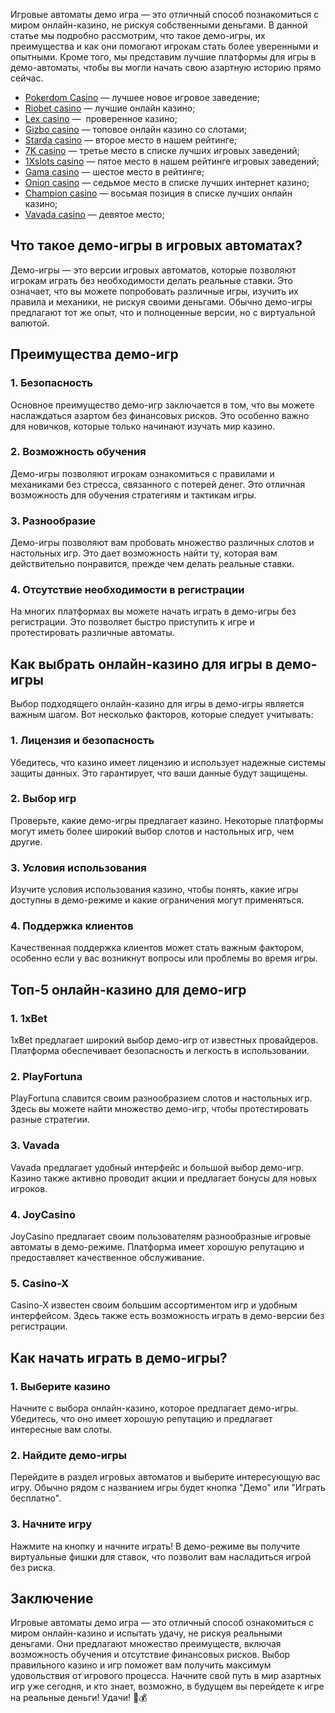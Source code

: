 Игровые автоматы демо игра — это отличный способ познакомиться с миром онлайн-казино, не рискуя собственными деньгами. В данной статье мы подробно рассмотрим, что такое демо-игры, их преимущества и как они помогают игрокам стать более уверенными и опытными. Кроме того, мы представим лучшие платформы для игры в демо-автоматы, чтобы вы могли начать свою азартную историю прямо сейчас.

* [Pokerdom Casino](https://brandplay.link/FwVc4f) — лучшее новое игровое заведение;
* [Riobet casino](https://brandplay.link/TnjsxFvH) — лучшие онлайн казино;
* [Lex casino](https://brandplay.link/VMqNXPFs) —  проверенное казино;
* [Gizbo casino](https://brandplay.link/rvzLrVLp) — топовое онлайн казино со слотами;
* [Starda casino](https://brandplay.link/HDcDrxLk) — второе место в нашем рейтинге;
* [7K casino](https://brandplay.link/dd46bNgD) — третье место в списке лучших игровых заведений;
* [1Xslots casino](https://brandplay.link/J2ZbqMPZ) — пятое место в нашем рейтинге игровых заведений;
* [Gama casino](https://brandplay.link/RD52jZbL) — шестое место в рейтинге;
* [Onion casino](https://brandplay.link/8LcS6Djb) — седьмое место в списке лучших интернет казино;
* [Champion casino](https://temon-gter.cfd/go/9n8?p56190p303844p3509t17502) — восьмая позиция в списке лучших онлайн казино;
* [Vavada casino](https://vavadapartner.pro/?promo=75590753-cc8b-4c4a-8d71-99b7a2293439-jud\&target=register) — девятое место;



## Что такое демо-игры в игровых автоматах?

Демо-игры — это версии игровых автоматов, которые позволяют игрокам играть без необходимости делать реальные ставки. Это означает, что вы можете попробовать различные игры, изучить их правила и механики, не рискуя своими деньгами. Обычно демо-игры предлагают тот же опыт, что и полноценные версии, но с виртуальной валютой.

## Преимущества демо-игр

### 1. Безопасность

Основное преимущество демо-игр заключается в том, что вы можете наслаждаться азартом без финансовых рисков. Это особенно важно для новичков, которые только начинают изучать мир казино.

### 2. Возможность обучения

Демо-игры позволяют игрокам ознакомиться с правилами и механиками без стресса, связанного с потерей денег. Это отличная возможность для обучения стратегиям и тактикам игры.

### 3. Разнообразие

Демо-игры позволяют вам пробовать множество различных слотов и настольных игр. Это дает возможность найти ту, которая вам действительно понравится, прежде чем делать реальные ставки.

### 4. Отсутствие необходимости в регистрации

На многих платформах вы можете начать играть в демо-игры без регистрации. Это позволяет быстро приступить к игре и протестировать различные автоматы.

## Как выбрать онлайн-казино для игры в демо-игры

Выбор подходящего онлайн-казино для игры в демо-игры является важным шагом. Вот несколько факторов, которые следует учитывать:

### 1. Лицензия и безопасность

Убедитесь, что казино имеет лицензию и использует надежные системы защиты данных. Это гарантирует, что ваши данные будут защищены.

### 2. Выбор игр

Проверьте, какие демо-игры предлагает казино. Некоторые платформы могут иметь более широкий выбор слотов и настольных игр, чем другие.

### 3. Условия использования

Изучите условия использования казино, чтобы понять, какие игры доступны в демо-режиме и какие ограничения могут применяться.

### 4. Поддержка клиентов

Качественная поддержка клиентов может стать важным фактором, особенно если у вас возникнут вопросы или проблемы во время игры.

## Топ-5 онлайн-казино для демо-игр

### 1. **1xBet**

1xBet предлагает широкий выбор демо-игр от известных провайдеров. Платформа обеспечивает безопасность и легкость в использовании.

### 2. **PlayFortuna**

PlayFortuna славится своим разнообразием слотов и настольных игр. Здесь вы можете найти множество демо-игр, чтобы протестировать разные стратегии.

### 3. **Vavada**

Vavada предлагает удобный интерфейс и большой выбор демо-игр. Казино также активно проводит акции и предлагает бонусы для новых игроков.

### 4. **JoyCasino**

JoyCasino предлагает своим пользователям разнообразные игровые автоматы в демо-режиме. Платформа имеет хорошую репутацию и предоставляет качественное обслуживание.

### 5. **Casino-X**

Casino-X известен своим большим ассортиментом игр и удобным интерфейсом. Здесь также есть возможность играть в демо-версии без регистрации.

## Как начать играть в демо-игры?

### 1. Выберите казино

Начните с выбора онлайн-казино, которое предлагает демо-игры. Убедитесь, что оно имеет хорошую репутацию и предлагает интересные вам слоты.

### 2. Найдите демо-игры

Перейдите в раздел игровых автоматов и выберите интересующую вас игру. Обычно рядом с названием игры будет кнопка "Демо" или "Играть бесплатно".

### 3. Начните игру

Нажмите на кнопку и начните играть! В демо-режиме вы получите виртуальные фишки для ставок, что позволит вам насладиться игрой без риска.

## Заключение

Игровые автоматы демо игра — это отличный способ ознакомиться с миром онлайн-казино и испытать удачу, не рискуя реальными деньгами. Они предлагают множество преимуществ, включая возможность обучения и отсутствие финансовых рисков. Выбор правильного казино и игр поможет вам получить максимум удовольствия от игрового процесса. Начните свой путь в мир азартных игр уже сегодня, и кто знает, возможно, в будущем вы перейдете к игре на реальные деньги! Удачи! 🎰💰
